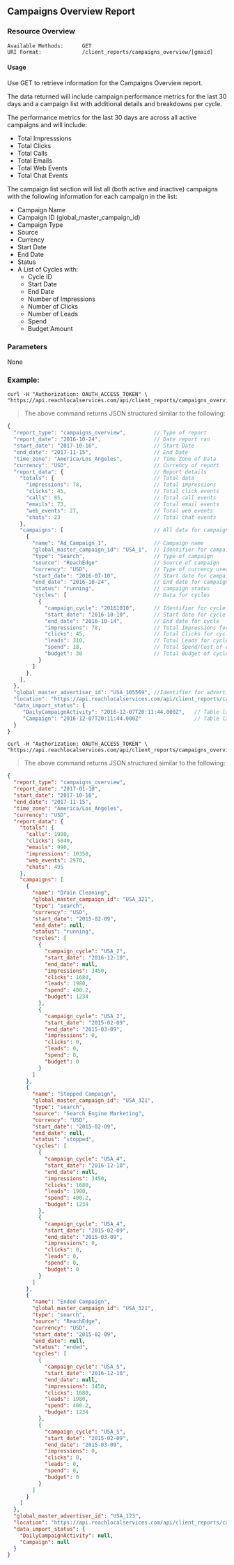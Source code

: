 ## Campaigns Overview Report

### Resource Overview

```
Available Methods:      GET
URI Format:             /client_reports/campaigns_overview/[gmaid]
```

#### Usage
Use GET to retrieve information for the Campaigns Overview report.

The data returned will include campaign performance metrics for the last 30 days and a campaign list with additional details and breakdowns per cycle.

The performance metrics for the last 30 days are across all active campaigns and will include:

- Total Impresssions
- Total Clicks
- Total Calls
- Total Emails
- Total Web Events
- Total Chat Events

The campaign list section will list all (both active and inactive) campaigns with the following information for each campaign in the list:

- Campaign Name
- Campaign ID (global_master_campaign_id)
- Campaign Type
- Source
- Currency
- Start Date
- End Date
- Status
- A List of Cycles with:
  - Cycle ID
  - Start Date
  - End Date
  - Number of Impressions
  - Number of Clicks
  - Number of Leads
  - Spend
  - Budget Amount

### Parameters

None

### Example:

```
curl -H "Authorization: OAUTH_ACCESS_TOKEN" \
"https://api.reachlocalservices.com/api/client_reports/campaigns_overview/USA_105569
```

> The above command returns JSON structured similar to the following:

```javascript
{
  "report_type": "campaigns_overview",         // Type of report
  "report_date": "2016-10-24",                 // Date report ran
  "start_date": "2017-10-16",                  // Start Date
  "end_date": "2017-11-15",                    // End Date
  "time_zone": "America/Los_Angeles",          // Time Zone of Data
  "currency": "USD",                           // Currency of report
  "report_data": {                             // Report details
    "totals": {                                // Total data
      "impressions": 78,                       // Total impressions
      "clicks": 45,                            // Total click events
      "calls": 85,                             // Total call events
      "emails": 73,                            // Total email events
      "web_events": 27,                        // Total web events
      "chats": 23                              // Total chat events
    },
    "campaigns": [                             // All data for campaigns
      {
        "name": "Ad_Campaign_1",               // Campaign name
        "global_master_campaign_id": "USA_1",  // Identifier for campaign
        "type": "Search",                      // Type of campaign
        "source": "ReachEdge"                  // Source of campaign
        "currency": "USD",                     // Type of currency used
        "start_date": "2016-07-10",            // Start date for campaign
        "end_date": "2016-10-24",              // End date for campaign
        "status": "running",                   // campaign status
        "cycles": [                            // Data for cycles
          {
            "campaign_cycle": "20161010",      // Identifier for cycle
            "start_date": "2016-10-10",        // Start date for cycle
            "end_date": "2016-10-14",          // End date for cycle
            "impressions": 78,                 // Total Impressions for cycle
            "clicks": 45,                      // Total Clicks for cycle
            "leads": 310,                      // Total Leads for cycle
            "spend": 18,                       // Total Spend/Cost of cycle
            "budget": 30                       // Total Budget of cycle
          }
        ]
      },
    ],
  },
  "global_master_advertiser_id": "USA_105569", //Identifier for advertiser
  "location": "https://api.reachlocalservices.com/api/client_reports/campaigns_overview/USA_105569", // URL location of this report
  "data_import_status": {
     "DailyCampaignActivity": "2016-12-07T20:11:44.000Z",   // Table last updated
     "Campaign": "2016-12-07T20:11:44.000Z"                 // Table last updated
  }
}
```

```
curl -H "Authorization: OAUTH_ACCESS_TOKEN" \
"https://api.reachlocalservices.com/api/client_reports/campaigns_overview/USA_123"
```

> The above command returns JSON structured similar to the following:

```json
{
  "report_type": "campaigns_overview",
  "report_date": "2017-01-10",
  "start_date": "2017-10-16",
  "end_date": "2017-11-15",
  "time_zone": "America/Los_Angeles",
  "currency": "USD",
  "report_data": {
    "totals": {
      "calls": 1980,
      "clicks": 5040,
      "emails": 990,
      "impressions": 10350,
      "web_events": 2970,
      "chats": 495
    },
    "campaigns": [
      {
        "name": "Drain Cleaning",
        "global_master_campaign_id": "USA_321",
        "type": "search",
        "currency": "USD",
        "start_date": "2015-02-09",
        "end_date": null,
        "status": "running",
        "cycles": [
          {
            "campaign_cycle": "USA_2",
            "start_date": "2016-12-10",
            "end_date": null,
            "impressions": 3450,
            "clicks": 1680,
            "leads": 1980,
            "spend": 400.2,
            "budget": 1234
          },
          {
            "campaign_cycle": "USA_2",
            "start_date": "2015-02-09",
            "end_date": "2015-03-09",
            "impressions": 0,
            "clicks": 0,
            "leads": 0,
            "spend": 0,
            "budget": 0
          }
        ]
      },
      {
        "name": "Stopped Campaign",
        "global_master_campaign_id": "USA_321",
        "type": "search",
        "source": "Search Engine Marketing",
        "currency": "USD",
        "start_date": "2015-02-09",
        "end_date": null,
        "status": "stopped",
        "cycles": [
          {
            "campaign_cycle": "USA_4",
            "start_date": "2016-12-10",
            "end_date": null,
            "impressions": 3450,
            "clicks": 1680,
            "leads": 1980,
            "spend": 400.2,
            "budget": 1234
          },
          {
            "campaign_cycle": "USA_4",
            "start_date": "2015-02-09",
            "end_date": "2015-03-09",
            "impressions": 0,
            "clicks": 0,
            "leads": 0,
            "spend": 0,
            "budget": 0
          }
        ]
      },
      {
        "name": "Ended Campaign",
        "global_master_campaign_id": "USA_321",
        "type": "search",
        "source": "ReachEdge",
        "currency": "USD",
        "start_date": "2015-02-09",
        "end_date": null,
        "status": "ended",
        "cycles": [
          {
            "campaign_cycle": "USA_5",
            "start_date": "2016-12-10",
            "end_date": null,
            "impressions": 3450,
            "clicks": 1680,
            "leads": 1980,
            "spend": 400.2,
            "budget": 1234
          },
          {
            "campaign_cycle": "USA_5",
            "start_date": "2015-02-09",
            "end_date": "2015-03-09",
            "impressions": 0,
            "clicks": 0,
            "leads": 0,
            "spend": 0,
            "budget": 0
          }
        ]
      }
    ]
  },
  "global_master_advertiser_id": "USA_123",
  "location": "https://api.reachlocalservices.com/api/client_reports/campaigns_overview/USA_123",
  "data_import_status": {
    "DailyCampaignActivity": null,
    "Campaign": null
  }
}
```